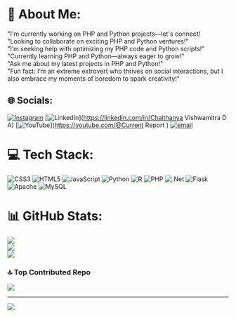 # 💫 About Me:
"I'm currently working on PHP and Python projects—let's connect!<br>"Looking to collaborate on exciting PHP and Python ventures!"<br>"I’m seeking help with optimizing my PHP code and Python scripts!"<br>"Currently learning PHP and Python—always eager to grow!"<br>"Ask me about my latest projects in PHP and Python!"<br>"Fun fact: I’m an extreme extrovert who thrives on social interactions, but I also embrace my moments of boredom to spark creativity!"


## 🌐 Socials:
[![Instagram](https://img.shields.io/badge/Instagram-%23E4405F.svg?logo=Instagram&logoColor=white)](https://instagram.com/chaithanya_Vishwamitra) [![LinkedIn](https://img.shields.io/badge/LinkedIn-%230077B5.svg?logo=linkedin&logoColor=white)](https://linkedin.com/in/Chaithanya Vishwamitra D A) [![YouTube](https://img.shields.io/badge/YouTube-%23FF0000.svg?logo=YouTube&logoColor=white)](https://youtube.com/@Current Report ) [![email](https://img.shields.io/badge/Email-D14836?logo=gmail&logoColor=white)](mailto:dacv2305@gmail.com) 

# 💻 Tech Stack:
![CSS3](https://img.shields.io/badge/css3-%231572B6.svg?style=for-the-badge&logo=css3&logoColor=white) ![HTML5](https://img.shields.io/badge/html5-%23E34F26.svg?style=for-the-badge&logo=html5&logoColor=white) ![JavaScript](https://img.shields.io/badge/javascript-%23323330.svg?style=for-the-badge&logo=javascript&logoColor=%23F7DF1E) ![Python](https://img.shields.io/badge/python-3670A0?style=for-the-badge&logo=python&logoColor=ffdd54) ![R](https://img.shields.io/badge/r-%23276DC3.svg?style=for-the-badge&logo=r&logoColor=white) ![PHP](https://img.shields.io/badge/php-%23777BB4.svg?style=for-the-badge&logo=php&logoColor=white) ![.Net](https://img.shields.io/badge/.NET-5C2D91?style=for-the-badge&logo=.net&logoColor=white) ![Flask](https://img.shields.io/badge/flask-%23000.svg?style=for-the-badge&logo=flask&logoColor=white) ![Apache](https://img.shields.io/badge/apache-%23D42029.svg?style=for-the-badge&logo=apache&logoColor=white) ![MySQL](https://img.shields.io/badge/mysql-4479A1.svg?style=for-the-badge&logo=mysql&logoColor=white)
# 📊 GitHub Stats:
![](https://github-readme-stats.vercel.app/api?username=THEDACV&theme=blue_navy&hide_border=false&include_all_commits=true&count_private=true)<br/>
![](https://github-readme-streak-stats.herokuapp.com/?user=THEDACV&theme=blue_navy&hide_border=false)<br/>
![](https://github-readme-stats.vercel.app/api/top-langs/?username=THEDACV&theme=blue_navy&hide_border=false&include_all_commits=true&count_private=true&layout=compact)

### 🔝 Top Contributed Repo
![](https://github-contributor-stats.vercel.app/api?username=THEDACV&limit=5&theme=dark&combine_all_yearly_contributions=true)

---
[![](https://visitcount.itsvg.in/api?id=THEDACV&icon=0&color=0)](https://visitcount.itsvg.in)

<!-- Proudly created with GPRM ( https://gprm.itsvg.in ) -->


